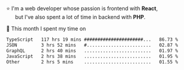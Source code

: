 ⭐ I'm a web developer whose passion is frontend with <b>React</b>,<br/>
&nbsp; &nbsp; &nbsp; but I've also spent a lot of time in backend with <b>PHP</b>.

📅 This month I spent my time on

<!--START_SECTION:waka-->

```txt
TypeScript   117 hrs 19 mins ######################...   86.73 %
JSON         3 hrs 52 mins   #........................   02.87 %
GraphQL      2 hrs 40 mins   .........................   01.97 %
JavaScript   2 hrs 38 mins   .........................   01.95 %
Other        2 hrs 5 mins    .........................   01.55 %
```

<!--END_SECTION:waka-->
